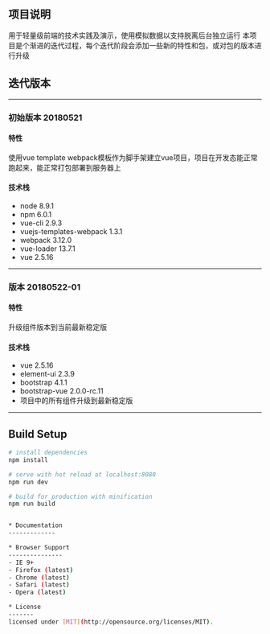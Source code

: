 ## 项目说明

用于轻量级前端的技术实践及演示，使用模拟数据以支持脱离后台独立运行
本项目是个渐进的迭代过程，每个迭代阶段会添加一些新的特性和包，或对包的版本进行升级

## 迭代版本

-------------
### 初始版本 20180521

#### 特性
使用vue template webpack模板作为脚手架建立vue项目，项目在开发态能正常跑起来，能正常打包部署到服务器上

#### 技术栈
- node 8.9.1
- npm 6.0.1
- vue-cli 2.9.3
- vuejs-templates-webpack 1.3.1
- webpack 3.12.0
- vue-loader 13.7.1
- vue 2.5.16
-------------

### 版本 20180522-01

#### 特性
升级组件版本到当前最新稳定版

#### 技术栈
- vue 2.5.16
- element-ui 2.3.9
- bootstrap 4.1.1
- bootstrap-vue 2.0.0-rc.11
- 项目中的所有组件升级到最新稳定版
-------------

## Build Setup

``` bash
# install dependencies
npm install

# serve with hot reload at localhost:8080
npm run dev

# build for production with minification
npm run build


* Documentation
-------------

* Browser Support
---------------
- IE 9+
- Firefox (latest)
- Chrome (latest)
- Safari (latest)
- Opera (latest)

* License
-------
licensed under [MIT](http://opensource.org/licenses/MIT).
